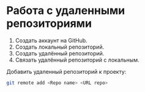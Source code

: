 # Работа с удаленными репозиториями

1. Создать аккаунт на GitHub.
2. Создать локальный репозиторий.
3. Создать удалённый репозиторий.
4. Связать удалённый репозиторий с локальным.

Добавить удаленный репозиторий к проекту:
```Bash
git remote add <Repo name> <URL repo>
```
```Bash

```

